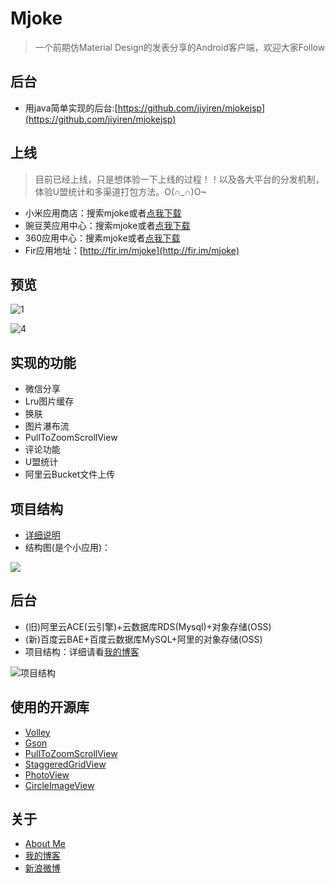 # Mjoke

> 一个前期仿Material Design的发表分享的Android客户端，欢迎大家Follow

## 后台

* 用java简单实现的后台:[https://github.com/jiyiren/mjokejsp](https://github.com/jiyiren/mjokejsp)

## 上线

> 目前已经上线，只是想体验一下上线的过程！！以及各大平台的分发机制，体验U盟统计和多渠道打包方法。O(∩_∩)O~

* 小米应用商店：搜索mjoke或者[点我下载](http://app.mi.com/detail/113066)
* 豌豆荚应用中心：搜索mjoke或者[点我下载](http://www.wandoujia.com/apps/app.jiyi.com.mjoke)
* 360应用中心：搜素mjoke或者[点我下载](http://shouji.360tpcdn.com/150917/806c975d3c51250c605ac6970cff9da9/app.jiyi.com.mjoke_2.apk)
* Fir应用地址：[http://fir.im/mjoke](http://fir.im/mjoke)

## 预览

![1](http://7xknpe.com1.z0.glb.clouddn.com/123.jpg)

![4](http://7xknpe.com1.z0.glb.clouddn.com/456.jpg)

## 实现的功能

* 微信分享
* Lru图片缓存
* 换肤
* 图片瀑布流
* PullToZoomScrollView
* 评论功能
* U盟统计
* 阿里云Bucket文件上传

## 项目结构
* [详细说明](http://jiyiren.github.io/2015/09/18/mjokeapp/)
* 结构图(是个小应用)：

![](http://7xknpe.com1.z0.glb.clouddn.com/javafile2222222.png)

## 后台

* (旧)阿里云ACE(云引擎)+云数据库RDS(Mysql)+对象存储(OSS)
* (新)百度云BAE+百度云数据库MySQL+阿里的对象存储(OSS)
* 项目结构：详细请看[我的博客](http://jiyiren.github.io/2015/09/18/mjokeapp/)
	
![项目结构](http://img.blog.csdn.net/20150918143202630)


## 使用的开源库

* [Volley](https://github.com/mcxiaoke/android-volley)
* [Gson](https://github.com/google/gson)
* [PullToZoomScrollView](https://github.com/jiyiren/PullToZoomScrollView)
* [StaggeredGridView](https://github.com/maurycyw/StaggeredGridView)
* [PhotoView](https://github.com/chrisbanes/PhotoView)
* [CircleImageView](https://github.com/hdodenhof/CircleImageView)


## 关于

* [About Me](http://jiyiren.github.io/about/)
* [我的博客](http://jiyiren.github.io/)
* [新浪微博](http://weibo.com/jiyi1459050189)

